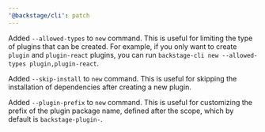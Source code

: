 ```yaml
---
'@backstage/cli': patch
---
```


Added `--allowed-types` to `new` command. This is useful for limiting the type of plugins that can be created. For example, if you only want to create `plugin` and `plugin-react` plugins, you can run `backstage-cli new --allowed-types plugin,plugin-react`.

Added `--skip-install` to `new` command. This is useful for skipping the installation of dependencies after creating a new plugin.

Added `--plugin-prefix` to `new` command. This is useful for customizing the prefix of the plugin package name, defined after the scope, which by default is `backstage-plugin-`.
